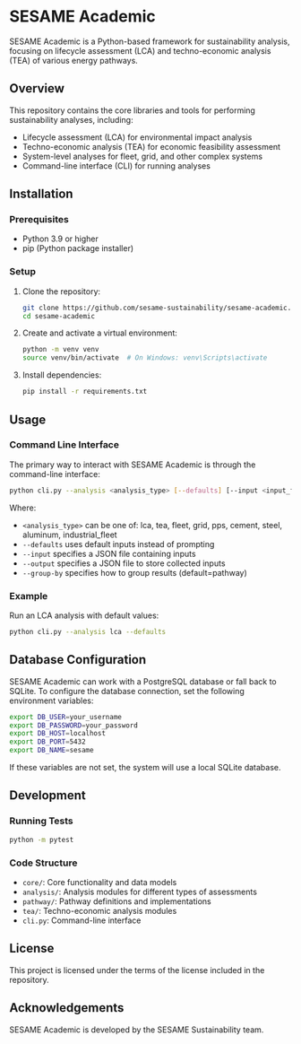 # SESAME Academic

SESAME Academic is a Python-based framework for sustainability analysis, focusing on lifecycle assessment (LCA) and techno-economic analysis (TEA) of various energy pathways.

## Overview

This repository contains the core libraries and tools for performing sustainability analyses, including:

- Lifecycle assessment (LCA) for environmental impact analysis
- Techno-economic analysis (TEA) for economic feasibility assessment
- System-level analyses for fleet, grid, and other complex systems
- Command-line interface (CLI) for running analyses

## Installation

### Prerequisites

- Python 3.9 or higher
- pip (Python package installer)

### Setup

1. Clone the repository:
   ```bash
   git clone https://github.com/sesame-sustainability/sesame-academic.git
   cd sesame-academic
   ```

2. Create and activate a virtual environment:
   ```bash
   python -m venv venv
   source venv/bin/activate  # On Windows: venv\Scripts\activate
   ```

3. Install dependencies:
   ```bash
   pip install -r requirements.txt
   ```

## Usage

### Command Line Interface

The primary way to interact with SESAME Academic is through the command-line interface:

```bash
python cli.py --analysis <analysis_type> [--defaults] [--input <input_file>] [--output <output_file>] [--group-by <group_by>]
```

Where:
- `<analysis_type>` can be one of: lca, tea, fleet, grid, pps, cement, steel, aluminum, industrial_fleet
- `--defaults` uses default inputs instead of prompting
- `--input` specifies a JSON file containing inputs
- `--output` specifies a JSON file to store collected inputs
- `--group-by` specifies how to group results (default=pathway)

### Example

Run an LCA analysis with default values:

```bash
python cli.py --analysis lca --defaults
```

## Database Configuration

SESAME Academic can work with a PostgreSQL database or fall back to SQLite. To configure the database connection, set the following environment variables:

```bash
export DB_USER=your_username
export DB_PASSWORD=your_password
export DB_HOST=localhost
export DB_PORT=5432
export DB_NAME=sesame
```

If these variables are not set, the system will use a local SQLite database.

## Development

### Running Tests

```bash
python -m pytest
```

### Code Structure

- `core/`: Core functionality and data models
- `analysis/`: Analysis modules for different types of assessments
- `pathway/`: Pathway definitions and implementations
- `tea/`: Techno-economic analysis modules
- `cli.py`: Command-line interface

## License

This project is licensed under the terms of the license included in the repository.

## Acknowledgements

SESAME Academic is developed by the SESAME Sustainability team.
